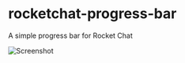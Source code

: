# rocketchat-progress-bar
A simple progress bar for Rocket Chat

![Screenshot](https://i.imgur.com/KPLWBBX.png)
